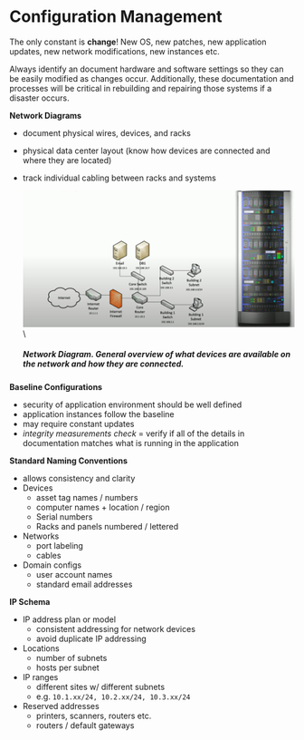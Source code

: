 # Configuration Management

The only constant is **change**! New OS, new patches, new application updates, new network modifications, new instances etc.

Always identify an document hardware and software settings so they can be easily modified as changes occur. Additionally, these documentation and processes will be critical in rebuilding and repairing those systems if a disaster occurs. 

**Network Diagrams**
- document physical wires, devices, and racks
- physical data center layout (know how devices are connected and where they are located)
- track individual cabling between racks and systems

    <img src="assets/network_diagram.png" alt="network diagram" width="700"/>\

    ##### *Network Diagram*. General overview of what devices are available on the network and how they are connected.

**Baseline Configurations**
- security of application environment should be well defined
- application instances follow the baseline
- may require constant updates
- *integrity measurements check* = verify if all of the details in documentation matches what is running in the application

**Standard Naming Conventions**
- allows consistency and clarity
- Devices
    - asset tag names / numbers
    - computer names + location / region
    - Serial numbers
    - Racks and panels numbered / lettered
- Networks
    - port labeling
    - cables
- Domain configs
    - user account names
    - standard email addresses

**IP Schema**
- IP address plan or model
    - consistent addressing for network devices
    - avoid duplicate IP addressing
- Locations 
    - number of subnets
    - hosts per subnet
- IP ranges
    - different sites w/ different subnets
    - e.g. ```10.1.xx/24, 10.2.xx/24, 10.3.xx/24```
- Reserved addresses
    - printers, scanners, routers etc.
    - routers / default gateways